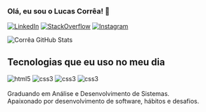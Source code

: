 ### Olá, eu sou o Lucas Corrêa! 👋

[![LinkedIn](https://img.shields.io/badge/LinkedIn-0077B5?style=for-the-badge&logo=linkedin&logoColor=white)](https://www.linkedin.com/in/lucascga/)
[![StackOverflow](https://img.shields.io/badge/Stack_Overflow-FE7A16?style=for-the-badge&logo=stack-overflow&logoColor=white)](https://stackoverflow.com/users/11292063/lucas-corr%c3%aaa)
[![Instagram](https://img.shields.io/badge/Instagram-E4405F?style=for-the-badge&logo=instagram&logoColor=white)](https://www.instagram.com/eu.lucascorrea/)

![Corrêa GitHub Stats](https://github-readme-stats.vercel.app/api?username=lucascorrea1&theme=dracula) 

## Tecnologias que eu uso no meu dia

<div style="display: inline_block">
    <img alt="html5" src="https://img.shields.io/badge/HTML5-E34F26?style=for-the-badge&logo=html5&logoColor=white">
    <img alt="css3" src="https://img.shields.io/badge/CSS3-1572B6?style=for-the-badge&logo=css3&logoColor=white">
    <img alt="css3" src="https://img.shields.io/badge/Sass-CC6699?style=for-the-badge&logo=sass&logoColor=white">
    <img alt="css3" src="https://img.shields.io/badge/JavaScript-F7DF1E?style=for-the-badge&logo=javascript&logoColor=black">
</div>

<br/>
Graduando em Análise e Desenvolvimento de Sistemas. 
<br/>
Apaixonado por desenvolvimento de software, hábitos e desafios. 
